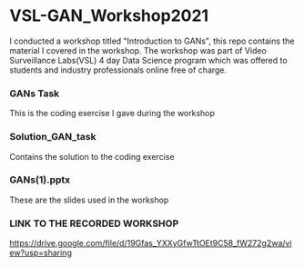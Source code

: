 # VSL-GAN_Workshop2021
I conducted a workshop titled "Introduction to GANs", this repo contains the material I covered in the workshop. The workshop was part of Video Surveillance Labs(VSL) 4 day Data Science program which was offered to students and industry professionals online free of charge.  

### GANs Task 
This is the coding exercise I gave during the workshop 

### Solution_GAN_task 
Contains the solution to the coding exercise

### GANs(1).pptx
These are the slides used in the workshop

### LINK TO THE RECORDED WORKSHOP 
https://drive.google.com/file/d/19Gfas_YXXyGfwTtOEt9C58_fW272g2wa/view?usp=sharing
